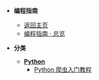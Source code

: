<!-- /programming/_sidebar.md -->

- **编程指南**
  - [返回主页](/)
  - [编程指南 · 总览](/programming/)

- **分类**
  - [**Python**](/programming/python/)
    - [Python 爬虫入门教程](/programming/python/python-web-scraping-tutorial.md)
  <!-- 未来可以添加更多 Python 教程链接 -->
  <!-- - [Python 基础语法](/programming/python/python-basics.md) -->